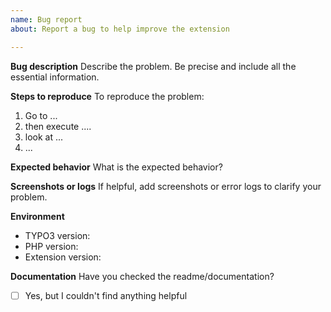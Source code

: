 ```yaml
---
name: Bug report
about: Report a bug to help improve the extension

---
```


**Bug description**
Describe the problem. Be precise and include all the essential information.

**Steps to reproduce**
To reproduce the problem:

1. Go to ...
2. then execute ....
3. look at ...
4. ...

**Expected behavior**
What is the expected behavior?

**Screenshots or logs**
If helpful, add screenshots or error logs to clarify your problem.

**Environment**
 - TYPO3 version: 
 - PHP version: 
 - Extension version: 

**Documentation**
Have you checked the readme/documentation?
- [ ] Yes, but I couldn't find anything helpful
